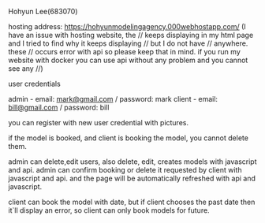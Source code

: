 Hohyun Lee(683070)

hosting address: https://hohyunmodelingagency.000webhostapp.com/
(I have an issue with hosting website, the // keeps displaying in my html page and I tried to find why it keeps displaying // but I do not have // anywhere. these // occurs error with api so please keep that in mind. if you run my website with docker you can use api without any problem and you cannot see any //)

user credentials

admin - email: mark@gmail.com / password: mark
client - email: bill@gmail.com / password: bill

you can register with new user credential with pictures.

if the model is booked, and client is booking the model, you cannot delete them.


admin can delete,edit users, also delete, edit, creates models with javascript and api. admin can confirm booking or delete it requested by client with javascript and api. and the page will be automatically refreshed with api and javascript.

client can book the model with date, but if client chooses the past date then it`ll display an error, so client can only book models for future.

